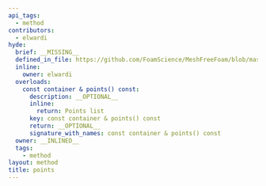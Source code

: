 ```yaml
---
api_tags:
  - method
contributors:
  - elwardi
hyde:
  brief: __MISSING__
  defined_in_file: https://github.com/FoamScience/MeshFreeFoam/blob/master/src/meshfree/kdTrees/nanoflannKDTree/nanoflannKDTree.H
  inline:
    owner: elwardi
  overloads:
    const container & points() const:
      description: __OPTIONAL__
      inline:
        return: Points list
      key: const container & points() const
      return: __OPTIONAL__
      signature_with_names: const container & points() const
  owner: __INLINED__
  tags:
    - method
layout: method
title: points
---
```

